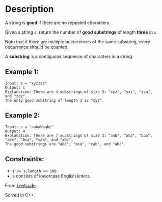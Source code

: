 # Description

A string is **good** if there are no repeated characters.

Given a string `s`​​​​​, return the number of **good substrings** of length **three** in `s​​​​​​`.

Note that if there are multiple occurrences of the same substring, every occurrence should be counted.

A **substring** is a contiguous sequence of characters in a string.

## Example 1:
```
Input: s = "xyzzaz"
Output: 1
Explanation: There are 4 substrings of size 3: "xyz", "yzz", "zza", and "zaz".
The only good substring of length 3 is "xyz".
```

## Example 2:
```
Input: s = "aababcabc"
Output: 4
Explanation: There are 7 substrings of size 3: "aab", "aba", "bab", "abc", "bca", "cab", and "abc".
The good substrings are "abc", "bca", "cab", and "abc".
```

## Constraints:

* `1 <= s.length <= 100`
* `s`​​​​​​ consists of lowercase English letters.

From [Leetcode](https://leetcode.com/problems/substrings-of-size-three-with-distinct-characters).

Solved in C++.
